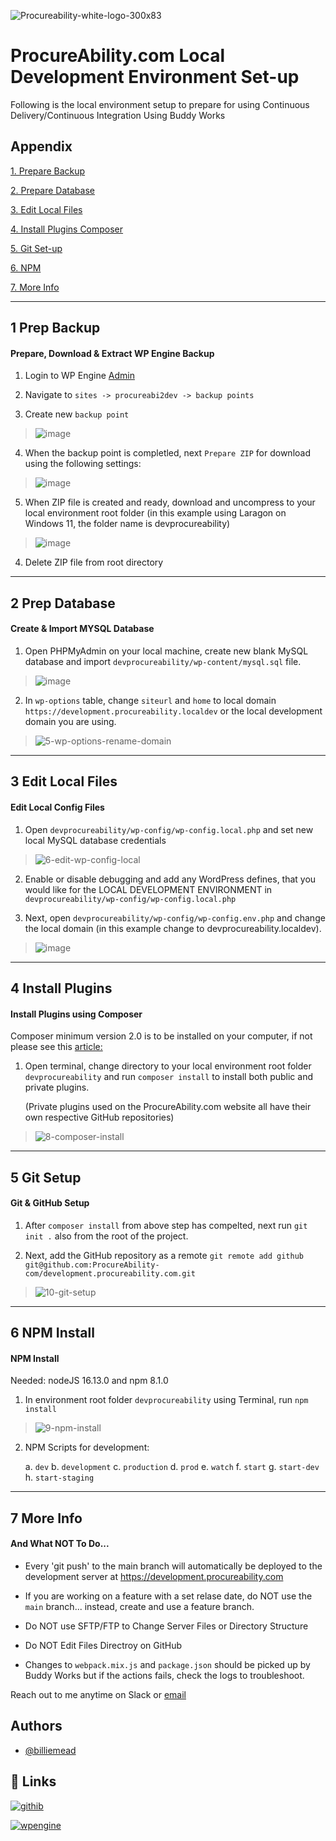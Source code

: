 ![Procureability-white-logo-300x83](https://user-images.githubusercontent.com/8992422/197682949-ada3ee4e-f4c8-4f3b-a2ec-9b0f3efe4d63.png)

# ProcureAbility.com Local Development Environment Set-up

Following is the local environment setup to prepare for using Continuous Delivery/Continuous Integration Using Buddy Works

## Appendix

[1. Prepare Backup](#1-prep-backup)

[2. Prepare Database](#2-prep-database)

[3. Edit Local Files](#3-edit-local-files)

[4. Install Plugins Composer](#4-install-plugins)

[5. Git Set-up](#5-git-setup)

[6. NPM](#6-npm-install)

[7. More Info](#7-more-info)

- - - -

## 1 Prep Backup ##

#### Prepare, Download & Extract WP Engine Backup ####

1. Login to WP Engine [Admin](https://identity.wpengine.com/)

2. Navigate to `sites -> procureabi2dev -> backup points`

3. Create new `backup point`

> ![image](https://user-images.githubusercontent.com/8992422/197681086-a2dcb8c0-19df-4454-bf62-089e8acf46c6.png)

4. When the backup point is completled, next `Prepare ZIP` for download using the following settings:

> ![image](https://user-images.githubusercontent.com/8992422/197683496-b194428a-3b71-42b5-b4cc-5628b2247d06.png)
 
5. When ZIP file is created and ready, download and uncompress to your local environment root folder (in this example using Laragon on Windows 11, the folder name is devprocureability)

> ![image](https://user-images.githubusercontent.com/8992422/197684149-4c1f8ce4-df21-4e96-bf8d-07e54cf11e55.png)

4. Delete ZIP file from root directory

- - - -

## 2 Prep Database ##

#### Create & Import MYSQL Database ####

1. Open PHPMyAdmin on your local machine, create new blank MySQL database and import `devprocureability/wp-content/mysql.sql` file.

> ![image](https://user-images.githubusercontent.com/8992422/197685034-5ba872df-ec04-4484-a669-37d0ac636f82.png)

2. In `wp-options` table, change `siteurl` and `home` to local domain `https://development.procureability.localdev` or the local development domain you are using.

> ![5-wp-options-rename-domain](https://user-images.githubusercontent.com/8992422/197685711-9bcd8ee6-c35c-432b-a2ea-7e76d8bd3222.png)

- - - -

## 3 Edit Local Files ##

#### Edit Local Config Files ####

1. Open `devprocureability/wp-config/wp-config.local.php` and set new local MySQL database credentials

> ![6-edit-wp-config-local](https://user-images.githubusercontent.com/8992422/197686031-d1913490-9e86-408f-8af0-314035386ea3.png)

2. Enable or disable debugging and add any WordPress defines, that you would like for the LOCAL DEVELOPMENT ENVIRONMENT in `devprocureability/wp-config/wp-config.local.php`

3. Next, open `devprocureability/wp-config/wp-config.env.php` and change the local domain (in this example change to devprocureability.localdev).

> ![image](https://user-images.githubusercontent.com/8992422/197695109-056524e8-1777-4dac-9163-6dc918317b75.png)

- - - -

## 4 Install Plugins ##

#### Install Plugins using Composer ####

Composer minimum version 2.0 is to be installed on your computer, if not please see this [article:](https://www.geeksforgeeks.org/how-to-install-php-composer-on-windows/)

1. Open terminal, change directory to your local environment root folder `devprocureability` and run `composer install` to install both public and private plugins.

    (Private plugins used on the ProcureAbility.com website all have their own respective GitHub repositories)

> ![8-composer-install](https://user-images.githubusercontent.com/8992422/197696959-1beb3f19-c690-44ca-b3c8-2b8332e919f9.png)

- - - -

## 5 Git Setup ##

#### Git & GitHub Setup ####

1. After `composer install` from above step has compelted, next run `git init .` also from the root of the project. 

2. Next, add the GitHub repository as a remote `git remote add github git@github.com:ProcureAbility-com/development.procureability.com.git`

> ![10-git-setup](https://user-images.githubusercontent.com/8992422/197702297-1c6bab62-67b0-4ddd-bf3a-3d58460d9240.png)

- - - -

## 6 NPM Install ##

#### NPM Install ####

Needed: nodeJS 16.13.0 and npm 8.1.0

1. In environment root folder `devprocureability` using Terminal, run `npm install`

> ![9-npm-install](https://user-images.githubusercontent.com/8992422/197702798-6307e0f0-9746-4e78-a9a0-ca2d19b34e56.png)

2. NPM Scripts for development:

    a. `dev`
    b. `development`
    c. `production`
    d. `prod`
    e. `watch`
    f. `start`
    g. `start-dev`
    h. `start-staging`

- - - -

## 7 More Info ##

#### And What NOT To Do... #### 

* Every 'git push' to the main branch will automatically be deployed to the development server at https://development.procureability.com

* If you are working on a feature with a set relase date, do NOT use the `main` branch... instead, create and use a feature branch.

* Do NOT use SFTP/FTP to Change Server Files or Directory Structure

* Do NOT Edit Files Directroy on GitHub

* Changes to `webpack.mix.js` and `package.json` should be picked up by Buddy Works but if the actions fails, check the logs to troubleshoot. 

Reach out to me anytime on Slack or [email](mailto:billie@billiemead.com)


## Authors

- [@billiemead](https://www.github.com/billiemead)


## 🔗 Links

[![githib](https://img.shields.io/badge/github-000?style=for-the-badge&logo=github&logoColor=white)](https://github.com/ProcureAbility-com/development.procureability.com/)

[![wpengine](https://img.shields.io/badge/wpengine-0ECAD4?style=for-the-badge&logo=wpengine&logoColor=white)](https://wpengine.com/)
